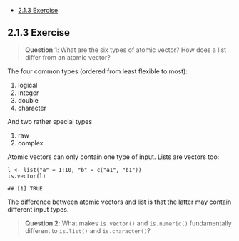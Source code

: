 -   [2.1.3 Exercise](#exercise)

2.1.3 Exercise
--------------

> **Question 1**: What are the six types of atomic vector? How does a
> list differ from an atomic vector?

The four common types (ordered from least flexible to most):

1.  logical
2.  integer
3.  double
4.  character

And two rather special types

1.  raw
2.  complex

Atomic vectors can only contain one type of input. Lists are vectors
too:

    l <- list("a" = 1:10, "b" = c("a1", "b1"))
    is.vector(l)

    ## [1] TRUE

The difference between atomic vectors and list is that the latter may
contain different input types.

> **Question 2**: What makes `is.vector()` and `is.numeric()`
> fundamentally different to `is.list()` and `is.character()`?
